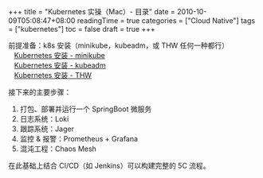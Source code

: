 +++
title = "Kubernetes 实操（Mac）- 目录"
date = 2010-10-09T05:08:47+08:00
readingTime = true
categories = ["Cloud Native"]
tags = ["kubernetes"]
toc = false
draft = true
+++

<!--more-->

前提准备：k8s 安装（minikube，kubeadm，或 THW 任何一种都行）  
<i class="fas fa-external-link-alt"></i> &nbsp;&nbsp; [Kubernetes 安装 - minikube](/posts/k8s-install-minikube/)  
<i class="fas fa-external-link-alt"></i> &nbsp;&nbsp; [Kubernetes 安装 - kubeadm](/posts/k8s-install-kubeadm/)  
<i class="fas fa-external-link-alt"></i> &nbsp;&nbsp; [Kubernetes 安装 - THW](/posts/k8s-install-thw/)

接下来的主要步骤：

1. 打包、部署并运行一个 SpringBoot 微服务
2. 日志系统：Loki
3. 跟踪系统：Jager
4. 监控 & 报警：Prometheus + Grafana
5. 混沌工程：Chaos Mesh

在此基础上结合 CI/CD（如 Jenkins）可以构建完整的 5C 流程。
